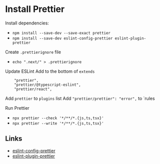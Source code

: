 # Install Prettier
Install dependencies:
- `npm install --save-dev --save-exact prettier`
- `npm install --save-dev eslint-config-prettier eslint-plugin-prettier`

Create `.prettierignore` file
- `echo ".next/" > .prettierignore`

Update ESLint
Add to the bottom of `extends`
```
    "prettier",
    "prettier/@typescript-eslint",
    "prettier/react",
```
Add `prettier` to `plugins` list
Add `"prettier/prettier": "error",` to `rules

Run Prettier
- `npx prettier --check '*/**/*.{js,ts,tsx}'`
- `npx prettier --write '*/**/*.{js,ts,tsx}'`

## Links
- [eslint-config-prettier](https://www.npmjs.com/package/eslint-config-prettier)
- [eslint-plugin-prettier](https://www.npmjs.com/package/eslint-plugin-prettier)
